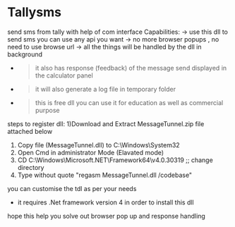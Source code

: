 # Tallysms
send sms from tally with help of com interface
Capabilities:
-> use this dll to send sms you can use any api you want
-> no more browser popups , no need to use browse url
-> all the things will be handled by the dll in background
- >it also has response (feedback) of the message send displayed in the calculator panel
- >it will also generate a log file in temporary folder
- >this is free dll you can use it for education as well as commercial purpose

steps to register dll:
1)Download and Extract MessageTunnel.zip file attached below
1. Copy file (MessageTunnel.dll) to C:\Windows\System32
2. Open Cmd in administrator Mode (Elavated mode)
3. CD C:\Windows\Microsoft.NET\Framework64\v4.0.30319 ;; change directory
4. Type without quote "regasm MessageTunnel.dll /codebase"

you can customise the tdl as per your needs

* it requires .Net framework version 4 in order to install this dll

hope this help you solve out browser pop up and response handling
